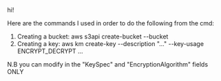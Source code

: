 hi!

Here are the commands I used in order to do the following from the cmd:

1. Creating a bucket: aws s3api create-bucket --bucket <nameofbucket>
2. Creating a key: aws km create-key --description "..." --key-usage ENCRYPT_DECRYPT ...

N.B you can modify in the "KeySpec" and "EncryptionAlgorithm" fields ONLY
